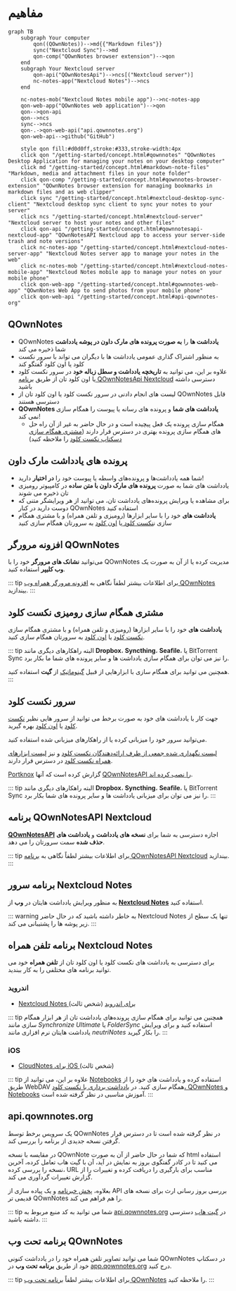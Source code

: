 # مفاهیم

```mermaid
graph TB
    subgraph Your computer
        qon((QOwnNotes))-->md{{"Markdown files"}}
        sync("Nextcloud Sync")-->md
        qon-comp("QOwnNotes browser extension")-->qon
    end
    subgraph Your Nextcloud server
        qon-api("QOwnNotesApi")-->ncs[("Nextcloud server")]
        nc-notes-app("Nextcloud Notes")-->ncs
    end

    nc-notes-mob("Nextcloud Notes mobile app")-->nc-notes-app
    qon-web-app("QOwnNotes web application")-->qon
    qon-->qon-api
    qon-->ncs
    sync-->ncs
    qon-.->qon-web-api("api.qownnotes.org")
    qon-web-api-->github("GitHub")

    style qon fill:#d0d0ff,stroke:#333,stroke-width:4px
    click qon "/getting-started/concept.html#qownnotes" "QOwnNotes Desktop Application for managing your notes on your desktop computer"
    click md "/getting-started/concept.html#markdown-note-files" "Markdown, media and attachment files in your note folder"
    click qon-comp "/getting-started/concept.html#qownnotes-browser-extension" "QOwnNotes browser extension for managing bookmarks in markdown files and as web clipper"
    click sync "/getting-started/concept.html#nextcloud-desktop-sync-client" "Nextcloud desktop sync client to sync your notes to your server"
    click ncs "/getting-started/concept.html#nextcloud-server" "Nextcloud server to host your notes and other files"
    click qon-api "/getting-started/concept.html#qownnotesapi-nextcloud-app" "QOwnNotesAPI Nextcloud app to access your server-side trash and note versions"
    click nc-notes-app "/getting-started/concept.html#nextcloud-notes-server-app" "Nextcloud Notes server app to manage your notes in the web"
    click nc-notes-mob "/getting-started/concept.html#nextcloud-notes-mobile-app" "Nextcloud Notes mobile app to manage your notes on your mobile phone"
    click qon-web-app "/getting-started/concept.html#qownnotes-web-app" "QOwnNotes Web App to send photos from your mobile phone"
    click qon-web-api "/getting-started/concept.html#api-qownnotes-org"
```

## QOwnNotes

- QOwnNotes **یادداشت ها** را **به صورت پرونده های مارک داون در پوشه یادداشت** شما ذخیره می کند
- به منظور اشتراک گذاری عمومی یادداشت ها با دیگران می تواند با سرور نکست کلود یا اون کلود گفتگو کند
- علاوه بر این، می توانید به **تاریخچه یادداشت و سطل زباله خود** در سرور نکست کلود یا اون کلود تان از طریق [برنامه QOwnNotesApi Nextcloud](#qownnotesapi-nextcloud-app) دسترسی داشته باشید
- لیست های انجام دادنی در سرور نکست کلود یا اون کلود تان از QOwnNotes قابل دسترسی هستند
- **QOwnNotes یادداشت های شما** و پرونده های رسانه یا پیوست را همگام سازی نمی کند!
    - همگام سازی پرونده یک فعل پیچیده است و در حال حاضر به غیر از آن راه حل های همگام سازی پرونده بهتری در دسترس قرار دارند ([مشتری همگام سازی دسکتاپ نکست کلود](#nextcloud-desktop-sync-client) را ملاحظه کنید)


## پرونده های یادداشت مارک داون

- شما همه یادداشت‌ها و پرونده‌های واسطه یا پیوست خود را **در اختیار** دارید!
- یادداشت های شما به صورت **پرونده های مارک داون با متن ساده** در کامپیوتر رومیزی تان ذخیره می شوند
- برای مشاهده یا ویرایش پرونده‌های یادداشت تان، می توانید از هر ویرایشگر متنی که دوست دارید در کنار QOwnNotes استفاده کنید
- **یادداشت های** خود را با سایر ابزارها (رومیزی و تلفن همراه) و با مشتری همگام سازی ن[نکست کلود ](https://nextcloud.com/)یا [اون کلود](https://owncloud.org/) به سرورتان همگام سازی کنید


## افزونه مرورگر QOwnNotes

می‌توانید **نشانک های مرورگر** خود را با QOwnNotes مدیریت کرده یا از آن به صورت یک **وب کلیپر** استفاده کنید.

::: tip
برای اطلاعات بیشتر لطفاً نگاهی به [افزونه مرورگر همراه وب QOwnNotes](browser-extension.md) بیندازید.
:::

## مشتری همگام سازی رومیزی نکست کلود

**یادداشت های** خود را با سایر ابزارها (رومیزی و تلفن همراه) و با مشتری همگام سازی [نکست کلود](https://nextcloud.com/) یا [اون کلود](https://owncloud.org/) به سرورتان همگام سازی کنید.

::: tip
البته راهکارهای دیگری مانند **Dropbox**، **Syncthing**، **Seafile**، یا BitTorrent Sync را نیز می توان برای همگام سازی یادداشت ها و سایر پرونده های شما ما بکار برد.

همچنین می توانید برای همگام سازی با ابزارهایی از قبیل [گینوماتیک](https://github.com/muesli/gitomatic/) از **گیت** استفاده کنید.
:::

## سرور نکست کلود

جهت کار با یادداشت های خود به صورت برخط می توانید از سرور هایی نظیر [نکست کلود](https://nextcloud.com/) یا [اون کلود](https://owncloud.org/) بهره گیرید.

می‌توانید سرور خود را میزبانی کرده یا از راهکارهای میزبانی شده استفاده کنید.

[لیست نگهداری شده جمعی از طرف ارائه‌دهندگان نکست کلود](https://github.com/nextcloud/providers#providers) و نیز [لیست ابزارهای همراه نکست کلود](https://nextcloud.com/devices/) در دسترس قرار دارند.

[Portknox](https://portknox.net) گزارش کرده است که آنها [QOwnNotesAPI را نصب کرده اند](https://portknox.net/en/app_listing).

::: tip
البته راهکارهای دیگری مانند **Dropbox**، **Syncthing**، **Seafile**، یا BitTorrent Sync را نیز می توان برای میزبانی یادداشت ها و سایر پرونده های شما بکار برد.
:::

## برنامه QOwnNotesAPI Nextcloud

[**QOwnNotesAPI**](https://github.com/pbek/qownnotesapi) اجازه دسترسی به شما برای **نسخه ‌های یادداشت** و **یادداشت های حذف شده** سمت سرورتان را می دهد.

::: tip
برای اطلاعات بیشتر لطفاً نگاهی به [برنامه QOwnNotesAPI Nextcloud](qownnotesapi.md) بیندازید.
:::

## برنامه سرور Nextcloud Notes

به منظور ویرایش یادداشت هایتان در **وب** از [**Nextcloud Notes**](https://github.com/nextcloud/notes) استفاده کنید.

::: warning
به خاطر داشته باشید که در حال حاضر Nextcloud Notes تنها یک سطح از زیر پوشه ها را پشتیبانی می کند.
:::

## برنامه تلفن همراه Nextcloud Notes

برای دسترسی به یادداشت های نکست کلود یا اون کلود تان از **تلفن همراه** خود می توانید برنامه های مختلفی را به کار ببندید.

### اندروید

- [Nextcloud Notes برای اندروید](https://play.google.com/store/apps/details?id=it.niedermann.owncloud.notes) (شخص ثالث)

::: tip
همچنین می توانید برای همگام سازی پرونده‌های یادداشت تان از هر ابزار همگام سازی مانند *Synchronize Ultimate* یا *FolderSync* استفاده کنید و برای ویرایش یادداشت هایتان نرم افزاری مانند *neutriNotes* را بکار گیرید.
:::

### iOS

- [ CloudNotes برای iOS ](https://itunes.apple.com/de/app/cloudnotes-owncloud-notes/id813973264?mt=8) (شخص ثالث)

::: tip
علاوه بر این، می توانید از [Notebooks](https://itunes.apple.com/us/app/notebooks-write-and-organize/id780438662) استفاده کرده و یادداشت های خود را از طریق WebDAV همگام سازی کنید. در [یادداشت برداری با نکست کلود، QOwnNotes و Notebooks](https://lifemeetscode.com/blog/taking-notes-with-nextcloud-qownnotes-and-notebooks) آموزش مناسبی در نظر گرفته شده است.
:::

## api.qownnotes.org

یک سرویس برخط توسط QOwnNotes در نظر گرفته شده ‌است تا در دسترس قرار گرفتن نسخه جدیدی از برنامه را بررسی کند.

در مقایسه با نسخه QOwnNote که شما در حال حاضر از آن به صورت html استفاده می کنید تا در کادر گفتگوی بروز به نمایش در آید، آن با گیت هاب تعامل کرده، آخرین نسخه را بررسی کرده، URL مناسب برای بارگیری را دریافت کرده و تغییرات را از گزارش تغییرات گردآوری می کند.

بعلاوه، [پخش خبرنامه](http://api.qownnotes.org/rss/app-releases) و یک پیاده سازی از API بررسی بروز رسانی ارث برای نسخه های قدیمی تر QOwnNotes را هم فراهم می کند.

::: tip
شما می توانید به کد منبع مربوط به [api.qownnotes.org](https://api.qownnotes.org) در [گیت هاب](https://github.com/qownnotes/api) دسترسی داشته باشید.
:::

## برنامه تحت وب QOwnNotes

شما می توانید تصاویر تلفن همراه خود را در یادداشت کنونی QOwnNotes در دسکتاپ خود از طریق **برنامه تحت وب** در [app.qownnotes.org](https://app.qownnotes.org/) درج کنید.

::: tip
برای اطلاعات بیشتر لطفاً [برنامه تحت وب QOwnNotes](web-app.md) را ملاحظه کنید.
:::
